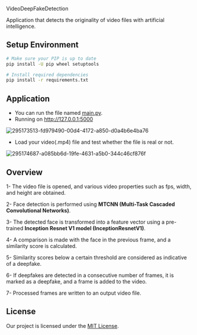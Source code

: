 VideoDeepFakeDetection

Application that detects the originality of video files with artificial intelligence.

## Setup Environment

```bash
# Make sure your PIP is up to date
pip install -U pip wheel setuptools

# Install required dependencies
pip install -r requirements.txt
```

## Application

- You can run the file named [main.py](main.py).
- Running on http://127.0.0.1:5000


![295173513-fd979490-00d4-4172-a850-d0a4b6e4ba76](https://github.com/infernotlc/Video-DeepFake-Detection/assets/70065773/a387dcc1-362f-4e31-92cc-da2c1e5e1a89)


- Load your video(.mp4) file and test whether the file is real or not.



![295174687-a085bb6d-19fe-4631-a5b0-344c46cf876f](https://github.com/infernotlc/Video-DeepFake-Detection/assets/70065773/3d2f85e4-4945-4e06-853d-8fa943ec5fea)


## Overview

1- The video file is opened, and various video properties such as fps, width, and height are obtained.

2- Face detection is performed using **MTCNN (Multi-Task Cascaded Convolutional Networks)**.

3- The detected face is transformed into a feature vector using a pre-trained **Inception Resnet V1 model (InceptionResnetV1)**.

4- A comparison is made with the face in the previous frame, and a similarity score is calculated.

5- Similarity scores below a certain threshold are considered as indicative of a deepfake.

6- If deepfakes are detected in a consecutive number of frames, it is marked as a deepfake, and a frame is added to the video.

7- Processed frames are written to an output video file.



## License

Our project is licensed under the [MIT License](LICENSE).
